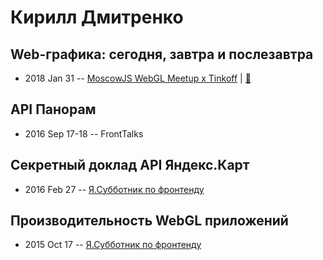 # Кирилл Дмитренко

## Web-графика: сегодня, завтра и послезавтра
- 2018 Jan 31 -- [MoscowJS WebGL Meetup x Tinkoff](https://youtu.be/O0vBlgjm6P8)  | [:notebook:](https://cloud.mail.ru/public/B3VV/k3uWUnB5L)  
## API Панорам
- 2016 Sep 17-18 -- FrontTalks    
## Секретный доклад API Яндекс.Карт
- 2016 Feb 27 -- [Я.Субботник по фронтенду](https://events.yandex.ru/lib/talks/3345/)    
## Производительность WebGL приложений
- 2015 Oct 17 -- [Я.Субботник по фронтенду](https://events.yandex.ru/lib/talks/3211/)    
